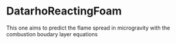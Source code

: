 # DatarhoReactingFoam

This one aims to predict the flame spread in microgravity with the combustion boudary layer equations
